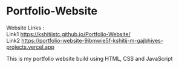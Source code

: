 # Portfolio-Website

Website Links : <br>
Link1 https://kshitijstc.github.io/Portfolio-Website/ <br>
Link2 https://portfolio-website-9ibmwie5f-kshitij-m-gajbhiyes-projects.vercel.app

This is my portfolio website build using HTML, CSS and JavaScript
